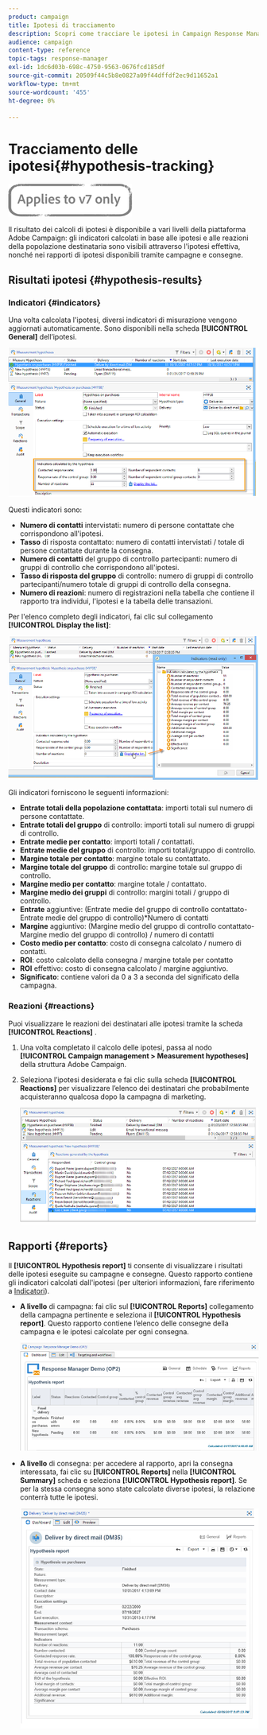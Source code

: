 ```yaml
---
product: campaign
title: Ipotesi di tracciamento
description: Scopri come tracciare le ipotesi in Campaign Response Manager
audience: campaign
content-type: reference
topic-tags: response-manager
exl-id: 1dc6d03b-698c-4750-9563-0676fcd185df
source-git-commit: 20509f44c5b8e0827a09f44dffdf2ec9d11652a1
workflow-type: tm+mt
source-wordcount: '455'
ht-degree: 0%

---
```


# Tracciamento delle ipotesi{#hypothesis-tracking}

![](../../assets/v7-only.svg)

Il risultato dei calcoli di ipotesi è disponibile a vari livelli della piattaforma Adobe Campaign: gli indicatori calcolati in base alle ipotesi e alle reazioni della popolazione destinataria sono visibili attraverso l&#39;ipotesi effettiva, nonché nei rapporti di ipotesi disponibili tramite campagne e consegne.

## Risultati ipotesi {#hypothesis-results}

### Indicatori {#indicators}

Una volta calcolata l&#39;ipotesi, diversi indicatori di misurazione vengono aggiornati automaticamente. Sono disponibili nella scheda **[!UICONTROL General]** dell’ipotesi.

![](assets/response_hypothesis_delivery_example_010.png)

Questi indicatori sono:

* **Numero di contatti** intervistati: numero di persone contattate che corrispondono all&#39;ipotesi.
* **Tasso** di risposta contattato: numero di contatti intervistati / totale di persone contattate durante la consegna.
* **Numero di contatti** del gruppo di controllo partecipanti: numero di gruppi di controllo che corrispondono all&#39;ipotesi.
* **Tasso di risposta del gruppo** di controllo: numero di gruppi di controllo partecipanti/numero totale di gruppi di controllo della consegna.
* **Numero di reazioni**: numero di registrazioni nella tabella che contiene il rapporto tra individui, l&#39;ipotesi e la tabella delle transazioni.

Per l&#39;elenco completo degli indicatori, fai clic sul collegamento **[!UICONTROL Display the list]**:

![](assets/response_hypothesis_indicators_002.png)

Gli indicatori forniscono le seguenti informazioni:

* **Entrate totali della popolazione contattata**: importi totali sul numero di persone contattate.
* **Entrate totali del gruppo** di controllo: importi totali sul numero di gruppi di controllo.
* **Entrate medie per contatto**: importi totali / contattati.
* **Entrate medie del gruppo** di controllo: importi totali/gruppo di controllo.
* **Margine totale per contatto**: margine totale su contattato.
* **Margine totale del gruppo** di controllo: margine totale sul gruppo di controllo.
* **Margine medio per contatto**: margine totale / contattato.
* **Margine medio dei gruppi** di controllo: margini totali / gruppo di controllo.
* **Entrate** aggiuntive: (Entrate medie del gruppo di controllo contattato-Entrate medie del gruppo di controllo)*Numero di contatti
* **Margine** aggiuntivo: (Margine medio del gruppo di controllo contattato-Margine medio del gruppo di controllo) / numero di contatti
* **Costo medio per contatto**: costo di consegna calcolato / numero di contatti.
* **ROI**: costo calcolato della consegna / margine totale per contatto
* **ROI** effettivo: costo di consegna calcolato / margine aggiuntivo.
* **Significato**: contiene valori da 0 a 3 a seconda del significato della campagna.

### Reazioni {#reactions}

Puoi visualizzare le reazioni dei destinatari alle ipotesi tramite la scheda **[!UICONTROL Reactions]** .

1. Una volta completato il calcolo delle ipotesi, passa al nodo **[!UICONTROL Campaign management > Measurement hypotheses]** della struttura Adobe Campaign.
1. Seleziona l’ipotesi desiderata e fai clic sulla scheda **[!UICONTROL Reactions]** per visualizzare l’elenco dei destinatari che probabilmente acquisteranno qualcosa dopo la campagna di marketing.

   ![](assets/response_hypothesis_reactions_001.png)

## Rapporti {#reports}

Il **[!UICONTROL Hypothesis report]** ti consente di visualizzare i risultati delle ipotesi eseguite su campagne e consegne. Questo rapporto contiene gli indicatori calcolati dall&#39;ipotesi (per ulteriori informazioni, fare riferimento a [Indicatori](#indicators)).

* **A livello** di campagna: fai clic sul  **[!UICONTROL Reports]** collegamento della campagna pertinente e seleziona il  **[!UICONTROL Hypothesis report]**. Questo rapporto contiene l’elenco delle consegne della campagna e le ipotesi calcolate per ogni consegna.

   ![](assets/response_hypothesis_campaign_report_001.png)

* **A livello** di consegna: per accedere al rapporto, apri la consegna interessata, fai clic su  **[!UICONTROL Reports]** nella  **[!UICONTROL Summary]** scheda e seleziona  **[!UICONTROL Hypothesis report]**. Se per la stessa consegna sono state calcolate diverse ipotesi, la relazione conterrà tutte le ipotesi.

   ![](assets/response_hypothesis_delivery_report_001.png)
